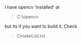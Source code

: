 I have opencv 'installed' at 
> C:\opencv

but its if you want to build it. 
Check 
> CmakeList.txt 
